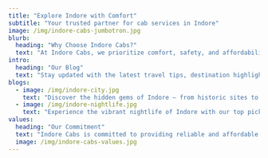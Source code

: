 ```yaml
---
title: "Explore Indore with Comfort"
subtitle: "Your trusted partner for cab services in Indore"
image: /img/indore-cabs-jumbotron.jpg
blurb:
  heading: "Why Choose Indore Cabs?"
  text: "At Indore Cabs, we prioritize comfort, safety, and affordability. Our fleet of well-maintained vehicles and experienced drivers ensure a smooth and enjoyable ride for every passenger."
intro:
  heading: "Our Blog"
  text: "Stay updated with the latest travel tips, destination highlights, and insider information about Indore. Whether you're a local or a visitor, our blog is here to guide you through the best experiences this vibrant city has to offer."
blogs:
  - image: /img/indore-city.jpg
    text: "Discover the hidden gems of Indore – from historic sites to culinary delights. Our blog covers the best places to visit and how to get there with ease."
  - image: /img/indore-nightlife.jpg
    text: "Experience the vibrant nightlife of Indore with our top picks for late-night adventures. Learn about the best spots for dining, entertainment, and more."
values:
  heading: "Our Commitment"
  text: "Indore Cabs is committed to providing reliable and affordable transportation services while ensuring the safety and satisfaction of our customers. We believe in building lasting relationships with our clients through transparency and excellent service."
  image: /img/indore-cabs-values.jpg
---
```


